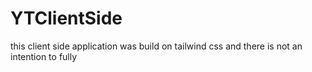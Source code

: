 # YTClientSide
this client side application was build on tailwind css and there is not an intention to fully 
